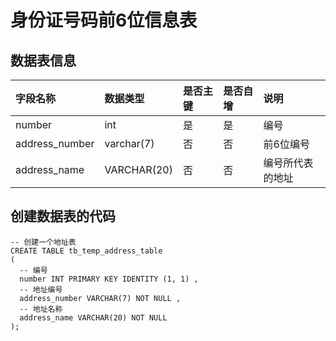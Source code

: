 # 身份证号码前6位信息表

## 数据表信息

| 字段名称 | 数据类型 | 是否主键 | 是否自增 | 说明 |
| :--- | :--- | :--- | :--- | :--- |
| number | int | 是 | 是 | 编号 |
| address\_number | varchar\(7\) | 否 | 否 | 前6位编号 |
| address\_name | VARCHAR\(20\) | 否 | 否 | 编号所代表的地址 |

## 创建数据表的代码

```
-- 创建一个地址表
CREATE TABLE tb_temp_address_table
(
  -- 编号
  number INT PRIMARY KEY IDENTITY (1, 1) ,
  -- 地址编号
  address_number VARCHAR(7) NOT NULL ,
  -- 地址名称
  address_name VARCHAR(20) NOT NULL
);
```




